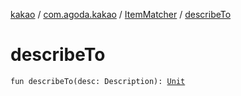 [kakao](../../index.md) / [com.agoda.kakao](../index.md) / [ItemMatcher](index.md) / [describeTo](.)

# describeTo

`fun describeTo(desc: Description): `[`Unit`](https://kotlinlang.org/api/latest/jvm/stdlib/kotlin/-unit/index.html)